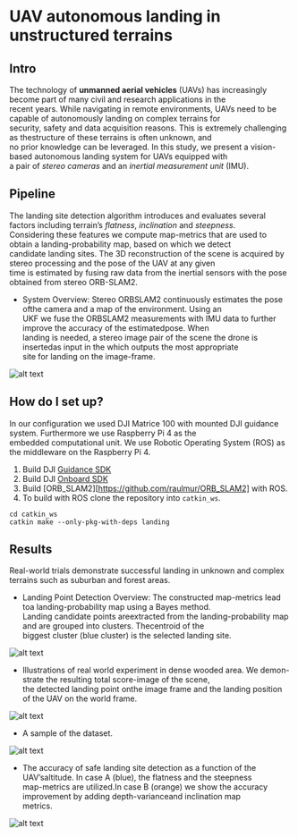 # UAV autonomous landing in unstructured terrains

## Intro

The technology of **unmanned aerial vehicles** (UAVs) has increasingly become part of many civil and research  applications in the <br />recent years. While navigating in remote environments, UAVs need to be capable of autonomously landing on complex terrains for<br /> security, safety and data acquisition reasons. This is extremely challenging as thestructure of these terrains is often unknown, and<br /> no prior knowledge can be leveraged. In this study, we present a vision-based autonomous landing system for UAVs equipped with<br /> a pair of *stereo cameras* and an *inertial measurement unit* (IMU).

## Pipeline

The landing site detection algorithm introduces and evaluates several factors including terrain’s *flatness*, *inclination* and *steepness*.<br /> Considering these features we compute map-metrics that are used to obtain a landing-probability map, based on which we detect<br /> candidate landing sites. The 3D reconstruction of the scene is  acquired by stereo processing and the pose of the UAV at any given<br /> time is estimated by fusing raw data from the inertial sensors with the pose obtained from stereo ORB-SLAM2. 

- System Overview: Stereo ORBSLAM2 continuously estimates the pose ofthe camera and a map of the environment. Using an<br /> UKF we fuse the ORBSLAM2 measurements with IMU data to further improve the accuracy of the estimatedpose. When <br />landing is needed, a stereo image pair of the scene the drone is insertedas input in the which outputs the most appropriate <br />site for landing on the image-frame.

![alt text](https://github.com/agchatzik/UAV_autonomous_landing/include/paper2.jpg?raw=true)


## How do I set up?

In our configuration we used DJI Matrice 100 with mounted DJI guidance system. Furthermore we use Raspberry Pi 4 as the<br />embedded computational unit. We use Robotic Operating System (ROS) as the middleware on the Raspberry Pi 4.

1. Build DJI [Guidance SDK](https://github.com/dji-sdk/Guidance-SDK-ROS)
2. Build DJI [Onboard SDK](https://github.com/dji-sdk/Onboard-SDK)
3. Build [ORB_SLAM2][https://github.com/raulmur/ORB_SLAM2] with ROS.
4. To build with ROS clone the repository into `catkin_ws`.

```
cd catkin_ws
catkin make --only-pkg-with-deps landing
```

## Results
Real-world trials demonstrate successful landing in unknown and complex terrains such as suburban and forest areas.

- Landing Point Detection Overview: The constructed map-metrics lead toa landing-probability map using a Bayes method.<br /> Landing candidate points areextracted  from  the  landing-probability  map  and  are  grouped  into  clusters.  Thecentroid of the <br />biggest cluster (blue cluster) is the selected landing site.

![alt text](https://github.com/agchatzik/UAV_autonomous_landing/include/mm6.jpg?raw=true)

- Illustrations of real world experiment in dense wooded area. We demon-strate the resulting total score-image of the scene, <br />the detected landing point onthe image frame and the landing position of the UAV on the world frame.

![alt text](https://github.com/agchatzik/UAV_autonomous_landing/inlcude/paper3.jpg?raw=true)

- A sample of the dataset.

![alt text](https://github.com/agchatzik/UAV_autonomous_landing/inlcude/dataset.jpg?raw=true)

- The  accuracy  of  safe  landing  site  detection  as  a  function  of  the  UAV’saltitude. In case A (blue), the flatness and the steepness<br /> map-metrics are utilized.In case B (orange) we show the accuracy improvement by adding depth-varianceand inclination map<br /> metrics.

![alt text](https://github.com/agchatzik/UAV_autonomous_landing/inlcude/alt1.jpg?raw=true)



